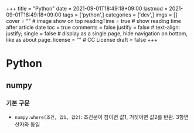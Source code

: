 +++
title = "Python"
date = 2021-09-01T18:49:18+09:00
lastmod = 2021-09-01T18:49:18+09:00
tags = ['python',]
categories = ['dev',]
imgs = []
cover = ""  # image show on top
readingTime = true  # show reading time after article date
toc = true
comments = false
justify = false  # text-align: justify;
single = false  # display as a single page, hide navigation on bottom, like as about page.
license = ""  # CC License
draft = false
+++

# Python

## numpy
### 기본 구문
- `numpy.where(조건, 값1, 값2)`: 조건문이 참이면 값1, 거짓이면 값2를 반환. 3항연산자와 동일
